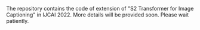 The repository contains the code of extension of "S2 Transformer for Image Captioning" in IJCAI 2022.
More details will be provided soon. Please wait patiently.